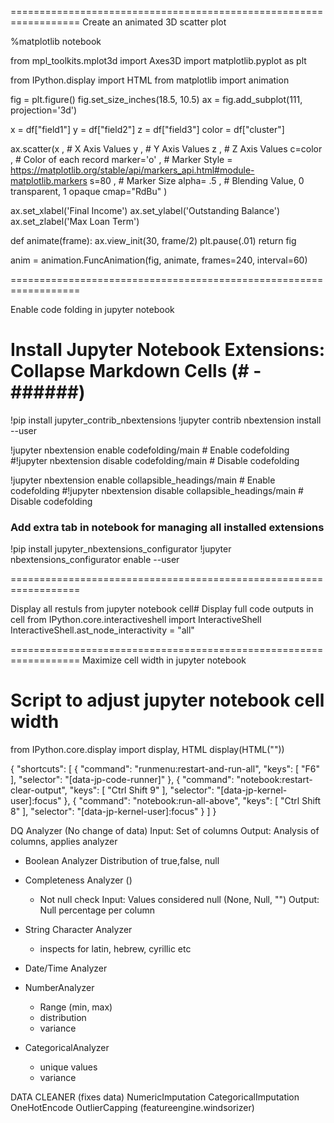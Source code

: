 
==================================================================
Create an animated 3D scatter plot



%matplotlib notebook



from mpl_toolkits.mplot3d import Axes3D
import matplotlib.pyplot as plt



from IPython.display import HTML
from matplotlib import animation



fig = plt.figure()
fig.set_size_inches(18.5, 10.5)
ax = fig.add_subplot(111, projection='3d')



x = df["field1"]
y = df["field2"]
z = df["field3"]
color = df["cluster"]



ax.scatter(x , # X Axis Values
y , # Y Axis Values
z , # Z Axis Values
c=color , # Color of each record
marker='o' , # Marker Style = https://matplotlib.org/stable/api/markers_api.html#module-matplotlib.markers
s=80 , # Marker Size
alpha= .5 , # Blending Value, 0 transparent, 1 opaque
cmap="RdBu"
)



ax.set_xlabel('Final Income')
ax.set_ylabel('Outstanding Balance')
ax.set_zlabel('Max Loan Term')



def animate(frame):
ax.view_init(30, frame/2)
plt.pause(.01)
return fig



anim = animation.FuncAnimation(fig, animate, frames=240, interval=60)


==================================================================


Enable code folding in jupyter notebook



# Install Jupyter Notebook Extensions: Collapse Markdown Cells (# - ######)

!pip install jupyter_contrib_nbextensions
!jupyter contrib nbextension install --user



!jupyter nbextension enable codefolding/main # Enable codefolding
#!jupyter nbextension disable codefolding/main # Disable codefolding



!jupyter nbextension enable collapsible_headings/main # Enable codefolding
#!jupyter nbextension disable collapsible_headings/main # Disable codefolding




### Add extra tab in notebook for managing all installed extensions

!pip install jupyter_nbextensions_configurator
!jupyter nbextensions_configurator enable --user


==================================================================

Display all restuls from jupyter notebook cell# Display full code outputs in cell
from IPython.core.interactiveshell import InteractiveShell
InteractiveShell.ast_node_interactivity = "all"


==================================================================
Maximize cell width in jupyter notebook



# Script to adjust jupyter notebook cell width
from IPython.core.display import display, HTML
display(HTML("<style>.container {width: 100% !important; }</style>"))



{
    "shortcuts": [
        {
            "command": "runmenu:restart-and-run-all",
            "keys": [
                "F6"
            ],
            "selector": "[data-jp-code-runner]"
        },
        {
            "command": "notebook:restart-clear-output",
            "keys": [
                "Ctrl Shift 9"
            ],
            "selector": "[data-jp-kernel-user]:focus"
        },
        {
            "command": "notebook:run-all-above",
            "keys": [
                "Ctrl Shift 8"
            ],
            "selector": "[data-jp-kernel-user]:focus"
        }
    ]
}



DQ Analyzer (No change of data)
Input: Set of columns
Output: Analysis of columns, applies analyzer

- Boolean Analyzer
    Distribution of true,false, null

- Completeness Analyzer ()
    - Not null check
    Input: Values considered null (None, Null, "")
    Output: Null percentage per column


- String Character Analyzer
    - inspects for latin, hebrew, cyrillic etc

- Date/Time Analyzer
	
- NumberAnalyzer
    - Range (min, max)
    - distribution
    - variance

- CategoricalAnalyzer
    - unique values
    - variance



DATA CLEANER (fixes data)
NumericImputation
CategoricalImputation
OneHotEncode
OutlierCapping (featureengine.windsorizer)